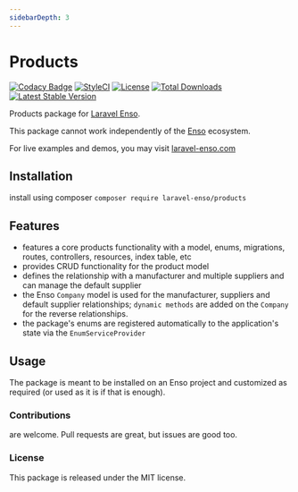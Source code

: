```yaml
---
sidebarDepth: 3
---
```


# Products

[![Codacy Badge](https://api.codacy.com/project/badge/Grade/6e342eff10f24db5b89be5fe203e424d)](https://www.codacy.com/app/laravel-enso/products?utm_source=github.com&amp;utm_medium=referral&amp;utm_content=laravel-enso/products&amp;utm_campaign=Badge_Grade)
[![StyleCI](https://github.styleci.io/repos/85492361/shield?branch=master)](https://github.styleci.io/repos/85492361)
[![License](https://poser.pugx.org/laravel-enso/products/license)](https://packagist.org/packages/laravel-enso/datatable)
[![Total Downloads](https://poser.pugx.org/laravel-enso/products/downloads)](https://packagist.org/packages/laravel-enso/products)
[![Latest Stable Version](https://poser.pugx.org/laravel-enso/products/version)](https://packagist.org/packages/laravel-enso/products)

Products package for [Laravel Enso](https://github.com/laravel-enso/Enso).

This package cannot work independently of the [Enso](https://github.com/laravel-enso/Enso) ecosystem.

For live examples and demos, you may visit [laravel-enso.com](https://www.laravel-enso.com)


## Installation

install using composer `composer require laravel-enso/products` 


## Features

- features a core products functionality with a model, enums, migrations, 
routes, controllers, resources, index table, etc 
- provides CRUD functionality for the product model
- defines the relationship with a manufacturer and multiple suppliers
and can manage the default supplier
- the Enso `Company` model is used for the manufacturer, 
suppliers and default supplier relationships; 
`dynamic methods` are added on the `Company` for the reverse relationships.
- the package's enums are registered automatically to the application's state
via the `EnumServiceProvider`

## Usage

The package is meant to be installed on an Enso project and customized as required 
(or used as it is if that is enough). 
   
### Contributions

are welcome. Pull requests are great, but issues are good too.

### License

This package is released under the MIT license.
